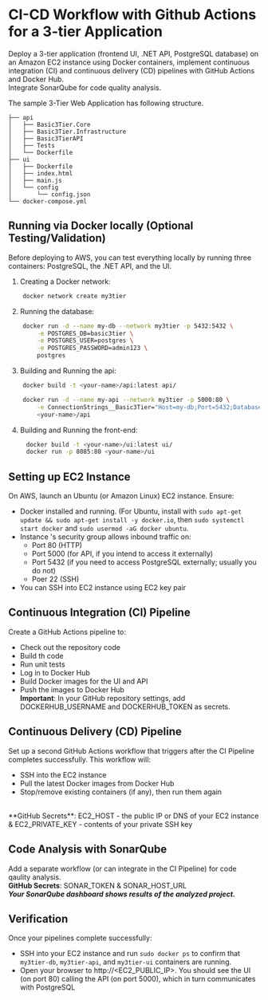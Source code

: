 # CI-CD Workflow with Github Actions for a 3-tier Application
Deploy a 3-tier application (frontend UI, .NET API, PostgreSQL database) on an Amazon EC2 instance using Docker containers, implement continuous integration (CI) and continuous delivery (CD) pipelines with GitHub Actions and Docker Hub.  
Integrate SonarQube for code quality analysis.

The sample 3-Tier Web Application has following structure.

```.
├── api
│   ├── Basic3Tier.Core
│   ├── Basic3Tier.Infrastructure
│   ├── Basic3TierAPI
│   ├── Tests
│   └── Dockerfile
├── ui
│   ├── Dockerfile
│   ├── index.html
│   ├── main.js
│   └── config
│       └── config.json
└── docker-compose.yml
```

## Running via Docker locally (Optional Testing/Validation)

Before deploying to AWS, you can test everything locally by running three containers: PostgreSQL, the .NET API, and the UI.

1. Creating a Docker network:

```bash
    docker network create my3tier
```

2. Running the database:

```bash
    docker run -d --name my-db --network my3tier -p 5432:5432 \
        -e POSTGRES_DB=basic3tier \
        -e POSTGRES_USER=postgres \
        -e POSTGRES_PASSWORD=admin123 \
        postgres
```

3. Building and Running the api:

```bash
    docker build -t <your-name>/api:latest api/ 

    docker run -d --name my-api --network my3tier -p 5000:80 \
        -e ConnectionStrings__Basic3Tier="Host=my-db;Port=5432;Database=basic3tier;Username=postgres;Password=admin123" \
        <your-name>/api
```

4. Building and Running the front-end:

```bash
     docker build -t <your-name>/ui:latest ui/ 
     docker run -p 8085:80 <your-name>/ui
```

## Setting up EC2 Instance
On AWS, launch an Ubuntu (or Amazon Linux) EC2 instance. 
Ensure:
- Docker installed and running. (For Ubuntu, install with ```sudo apt-get update && sudo apt-get install -y docker.io```, then ```sudo systemctl start docker``` and ```sudo usermod -aG docker ubuntu```.
-  Instance 's security group allows inbound traffic on:
    - Port 80 (HTTP)
    - Port 5000 (for API, if you intend to access it externally)
    - Port 5432 (if you need to access PostgreSQL externally; usually you do not)
    - Poer 22 (SSH)
- You can SSH into EC2 instance using EC2 key pair

## Continuous Integration (CI) Pipeline
Create a GitHub Actions pipeline to:

- Check out the repository code
- Build th code
- Run unit tests
- Log in to Docker Hub
- Build Docker images for the UI and API
- Push the images to Docker Hub </br>
**Important**: In your GitHub repository settings, add DOCKERHUB_USERNAME and DOCKERHUB_TOKEN as secrets.

## Continuous Delivery (CD) Pipeline
Set up a second GitHub Actions workflow that triggers after the CI Pipeline completes successfully. This workflow will:

- SSH into the EC2 instance
- Pull the latest Docker images from Docker Hub
- Stop/remove existing containers (if any), then run them again
</br>
**GitHub Secrets**: EC2_HOST - the public IP or DNS of your EC2 instance & EC2_PRIVATE_KEY - contents of your private SSH key

## Code Analysis with SonarQube
Add a separate workflow (or can integrate in the CI Pipeline) for code qaulity analysis.
</br>
**GitHub Secrets**: SONAR_TOKEN & SONAR_HOST_URL </br>
***Your SonarQube dashboard shows results of the analyzed project.***

## Verification
Once your pipelines complete successfully:
- SSH into your EC2 instance and run ```sudo docker ps``` to confirm that ```my3tier-db```, ```my3tier-api```, and ```my3tier-ui``` containers are running.
- Open your browser to http://<EC2_PUBLIC_IP>. You should see the UI (on port 80) calling the API (on port 5000), which in turn communicates with PostgreSQL